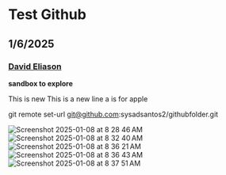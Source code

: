# Test Github
## 1/6/2025
### [David Eliason](https://www.deliason.com)

**sandbox to explore**

This is new
This is a new line 
a is for apple

git remote set-url git@github.com:sysadsantos2/githubfolder.git

![Screenshot 2025-01-08 at 8 28 46 AM](https://github.com/user-attachments/assets/7550b620-1c1a-4d28-83ca-084fc5ecb66f)
![Screenshot 2025-01-08 at 8 32 40 AM](https://github.com/user-attachments/assets/dab1f7a2-6b00-4498-9e3f-557a146ca1d3)
![Screenshot 2025-01-08 at 8 36 21 AM](https://github.com/user-attachments/assets/9bc43092-ef25-4fc8-adc4-b5a5fd61e82f)
![Screenshot 2025-01-08 at 8 36 43 AM](https://github.com/user-attachments/assets/91af2c58-3bb9-4d35-a51b-c74169a665b8)
![Screenshot 2025-01-08 at 8 37 51 AM](https://github.com/user-attachments/assets/30b7da68-c24e-4cf4-8f2b-dab9d6163d3f)

